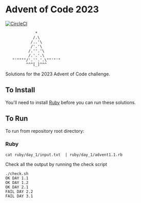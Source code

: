 # Advent of Code 2023

[![CircleCI](https://circleci.com/gh/seanhandley/adventofcode2023.svg?style=svg)](https://circleci.com/gh/seanhandley/adventofcode2023)

```
             *
            /.\
           /..'\
           /'.'\
          /.''.'\
          /.'.'.\
   "'""""/'.''.'.\""'"'"
         ^^^[_]^^^
```

Solutions for the 2023 Advent of Code challenge.

## To Install

You'll need to install [Ruby](https://www.ruby-lang.org/en/documentation/installation/) before you can run these solutions.

## To Run

To run from repository root directory:

### Ruby

`cat ruby/day_1/input.txt  | ruby/day_1/advent1.1.rb`

Check all the output by running the check script

    ./check.sh
    OK DAY 1.1
    OK DAY 1.2
    OK DAY 2.1
    FAIL DAY 2.2
    FAIL DAY 3.1

